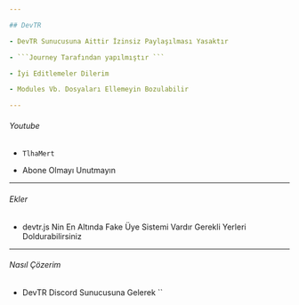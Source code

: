 ```yaml
---

## DevTR

- DevTR Sunucusuna Aittir İzinsiz Paylaşılması Yasaktır

- ```Journey Tarafından yapılmıştır ```

- İyi Editlemeler Dilerim

- Modules Vb. Dosyaları Ellemeyin Bozulabilir

---
```


###### Youtube

- `TlhaMert`

- Abone Olmayı Unutmayın

---

###### Ekler

- devtr.js Nin En Altında Fake Üye Sistemi Vardır Gerekli Yerleri Doldurabilirsiniz

---

###### Nasıl Çözerim

- DevTR Discord Sunucusuna Gelerek
``
